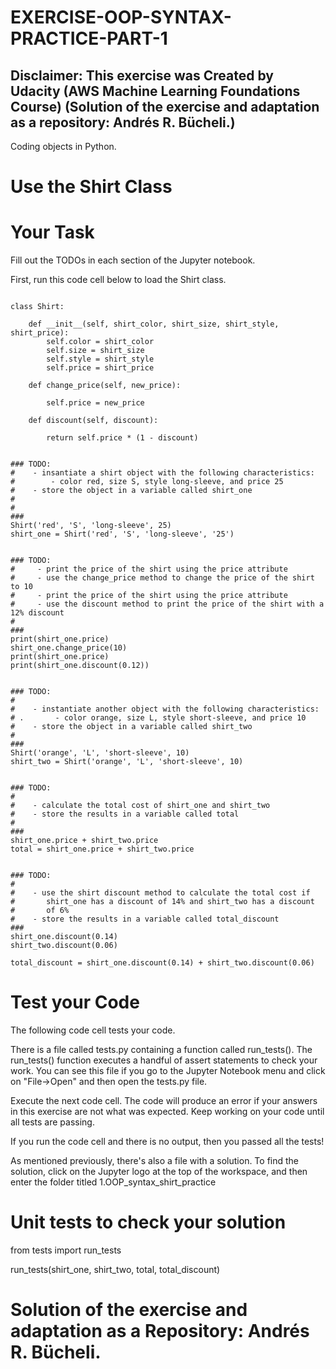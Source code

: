 # EXERCISE-OOP-SYNTAX-PRACTICE-PART-1

## Disclaimer: This exercise was Created by Udacity (AWS Machine Learning Foundations Course) (Solution of the exercise and adaptation as a repository: Andrés R. Bücheli.)

Coding objects in Python.

# Use the Shirt Class

# Your Task

Fill out the TODOs in each section of the Jupyter notebook.

First, run this code cell below to load the Shirt class.

<pre><code>
class Shirt:

    def __init__(self, shirt_color, shirt_size, shirt_style, shirt_price):
        self.color = shirt_color
        self.size = shirt_size
        self.style = shirt_style
        self.price = shirt_price
    
    def change_price(self, new_price):
    
        self.price = new_price
        
    def discount(self, discount):

        return self.price * (1 - discount)
</code></pre>

<pre><code>
### TODO:
#    - insantiate a shirt object with the following characteristics:
#        - color red, size S, style long-sleeve, and price 25
#    - store the object in a variable called shirt_one
#
#
###
Shirt('red', 'S', 'long-sleeve', 25)
shirt_one = Shirt('red', 'S', 'long-sleeve', '25')
</code></pre>

<pre><code>
### TODO:
#     - print the price of the shirt using the price attribute
#     - use the change_price method to change the price of the shirt to 10
#     - print the price of the shirt using the price attribute
#     - use the discount method to print the price of the shirt with a 12% discount
#
###
print(shirt_one.price)
shirt_one.change_price(10)
print(shirt_one.price)
print(shirt_one.discount(0.12))
</code></pre>

<pre><code>
### TODO:
#
#    - instantiate another object with the following characteristics:
# .       - color orange, size L, style short-sleeve, and price 10
#    - store the object in a variable called shirt_two
#
###
Shirt('orange', 'L', 'short-sleeve', 10)
shirt_two = Shirt('orange', 'L', 'short-sleeve', 10)
</code></pre>

<pre><code>
### TODO:
#
#    - calculate the total cost of shirt_one and shirt_two
#    - store the results in a variable called total
#    
###
shirt_one.price + shirt_two.price
total = shirt_one.price + shirt_two.price
</code></pre>

<pre><code>
### TODO:
#
#    - use the shirt discount method to calculate the total cost if
#       shirt_one has a discount of 14% and shirt_two has a discount
#       of 6%
#    - store the results in a variable called total_discount
###
shirt_one.discount(0.14)
shirt_two.discount(0.06)

total_discount = shirt_one.discount(0.14) + shirt_two.discount(0.06)
</code></pre>

# Test your Code

The following code cell tests your code.

There is a file called tests.py containing a function called run_tests(). The run_tests() function executes a handful of assert statements to check your work. You can see this
file if you go to the Jupyter Notebook menu and click on "File->Open" and then open the tests.py file.

Execute the next code cell. The code will produce an error if your answers in this exercise are not what was expected. Keep working on your code until all tests are passing.

If you run the code cell and there is no output, then you passed all the tests!

As mentioned previously, there's also a file with a solution. To find the solution, click on the Jupyter logo at the top of the workspace, and then enter the folder titled 
1.OOP_syntax_shirt_practice

# Unit tests to check your solution
from tests import run_tests

run_tests(shirt_one, shirt_two, total, total_discount)

# Solution of the exercise and adaptation as a Repository: Andrés R. Bücheli.
